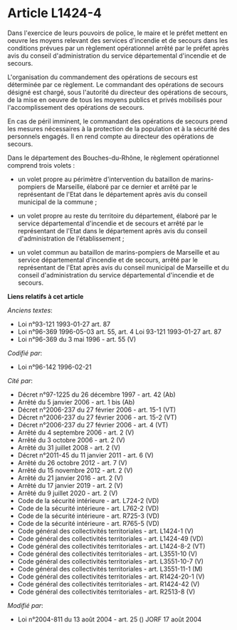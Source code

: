 # Article L1424-4

Dans l'exercice de leurs pouvoirs de police, le maire et le préfet mettent en oeuvre les moyens relevant des services
d'incendie et de secours dans les conditions prévues par un règlement opérationnel arrêté par le préfet après avis du conseil
d'administration du service départemental d'incendie et de secours.

L'organisation du commandement des opérations de secours est déterminée par ce règlement. Le commandant des opérations de
secours désigné est chargé, sous l'autorité du directeur des opérations de secours, de la mise en oeuvre de tous les moyens
publics et privés mobilisés pour l'accomplissement des opérations de secours.

En cas de péril imminent, le commandant des opérations de secours prend les mesures nécessaires à la protection de la
population et à la sécurité des personnels engagés. Il en rend compte au directeur des opérations de secours.

Dans le département des Bouches-du-Rhône, le règlement opérationnel comprend trois volets :

- un volet propre au périmètre d'intervention du bataillon de marins-pompiers de Marseille, élaboré par ce dernier et arrêté
par le représentant de l'Etat dans le département après avis du conseil municipal de la commune ;

- un volet propre au reste du territoire du département, élaboré par le service départemental d'incendie et de secours et
arrêté par le représentant de l'Etat dans le département après avis du conseil d'administration de l'établissement ;

- un volet commun au bataillon de marins-pompiers de Marseille et au service départemental d'incendie et de secours, arrêté
par le représentant de l'Etat après avis du conseil municipal de Marseille et du conseil d'administration du service
départemental d'incendie et de secours.

**Liens relatifs à cet article**

_Anciens textes_:

  - Loi n°93-121 1993-01-27 art. 87
  - Loi n°96-369 1996-05-03 art. 55, art. 4 Loi 93-121 1993-01-27 art. 87
  - Loi n°96-369 du 3 mai 1996 - art. 55 (V)

_Codifié par_:

  - Loi n°96-142 1996-02-21

_Cité par_:

  - Décret n°97-1225 du 26 décembre 1997 - art. 42 (Ab)
  - Arrêté du 5 janvier 2006 - art. 1 bis (Ab)
  - Décret n°2006-237 du 27 février 2006 - art. 15-1 (VT)
  - Décret n°2006-237 du 27 février 2006 - art. 15-2 (VT)
  - Décret n°2006-237 du 27 février 2006 - art. 4 (VT)
  - Arrêté du 4 septembre 2006 - art. 2 (V)
  - Arrêté du 3 octobre 2006 - art. 2 (V)
  - Arrêté du 31 juillet 2008 - art. 2 (V)
  - Décret n°2011-45 du 11 janvier 2011 - art. 6 (V)
  - Arrêté du 26 octobre 2012 - art. 7 (V)
  - Arrêté du 15 novembre 2012 - art. 2 (V)
  - Arrêté du 21 janvier 2016 - art. 2 (V)
  - Arrêté du 17 janvier 2019 - art. 2 (V)
  - Arrêté du 9 juillet 2020 - art. 2 (V)
  - Code de la sécurité intérieure - art. L724-2 (VD)
  - Code de la sécurité intérieure - art. L762-2 (VD)
  - Code de la sécurité intérieure - art. R725-3 (VD)
  - Code de la sécurité intérieure - art. R765-5 (VD)
  - Code général des collectivités territoriales - art. L1424-1 (V)
  - Code général des collectivités territoriales - art. L1424-49 (VD)
  - Code général des collectivités territoriales - art. L1424-8-2 (VT)
  - Code général des collectivités territoriales - art. L3551-10 (V)
  - Code général des collectivités territoriales - art. L3551-10-7 (V)
  - Code général des collectivités territoriales - art. L3551-11-1 (M)
  - Code général des collectivités territoriales - art. R1424-20-1 (V)
  - Code général des collectivités territoriales - art. R1424-42 (V)
  - Code général des collectivités territoriales - art. R2513-8 (V)

_Modifié par_:

  - Loi n°2004-811 du 13 août 2004 - art. 25 () JORF 17 août 2004
